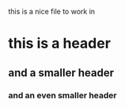 this is a nice file to work in 
# this is a header 
## and a smaller header 
### and an even smaller header
